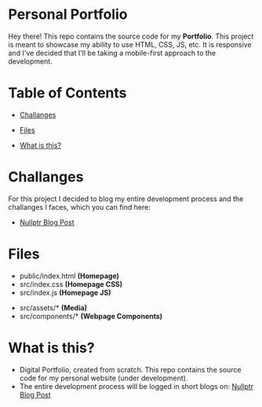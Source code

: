 
# Personal Portfolio

Hey there! This repo contains the source code for my **Portfolio**. This project is meant to showcase my ability to use HTML, CSS, JS, etc. It is responsive and I've decided that I'll be taking a mobile-first approach to the development.

# Table of Contents

- [Challanges](https://github.com/KaosElegent/portfolio/tree/main#challanges)

- [Files](https://github.com/KaosElegent/portfolio/tree/main#files)

- [What is this?](https://github.com/KaosElegent/portfolio/tree/main#what-is-this)


# Challanges

For this project I decided to blog my entire development process and the challanges I faces, which you can find here:

- [Nullptr Blog Post](https://nullptr3.wordpress.com/)

# Files

- public/index.html **(Homepage)**
- src/index.css **(Homepage CSS)**
- src/index.js **(Homepage JS)**

</t>

- src/assets/* **(Media)**
- src/components/* **(Webpage Components)**

# What is this?

- Digital Portfolio, created from scratch. This repo contains the source code for my personal website (under development).
- The entire development process will be logged in short blogs on: [Nullptr Blog Post](https://nullptr3.wordpress.com/)